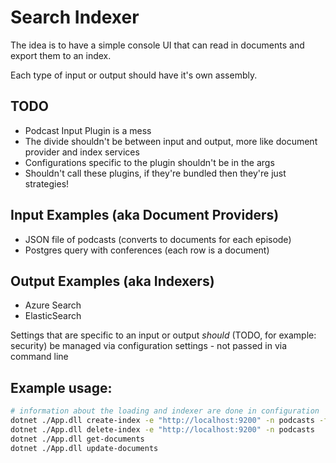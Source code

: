 # Search Indexer

The idea is to have a simple console UI that can read in documents and export them to an index.

Each type of input or output should have it's own assembly.

## TODO
* Podcast Input Plugin is a mess
* The divide shouldn't be between input and output, more like document provider and index services
* Configurations specific to the plugin shouldn't be in the args
* Shouldn't call these plugins, if they're bundled then they're just strategies!

## Input Examples (aka Document Providers)
* JSON file of podcasts (converts to documents for each episode)
* Postgres query with conferences (each row is a document)

## Output Examples (aka Indexers)
* Azure Search
* ElasticSearch

Settings that are specific to an input or output _should_ (TODO, for example: security) be managed via configuration settings - not passed in via command line

## Example usage:
```bash
# information about the loading and indexer are done in configuration
dotnet ./App.dll create-index -e "http://localhost:9200" -n podcasts -f "C:\Users\me\Projects\Courses\Elasticsearch\YouTube\docker\podcasts.json"
dotnet ./App.dll delete-index -e "http://localhost:9200" -n podcasts
dotnet ./App.dll get-documents
dotnet ./App.dll update-documents
```
